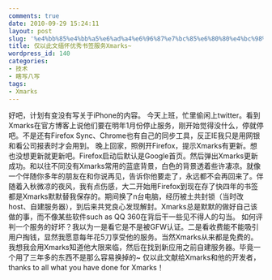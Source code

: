 ```yaml
---
comments: true
date: 2010-09-29 15:24:11
layout: post
slug: '%e4%bb%85%e4%bb%a5%e6%ad%a4%e6%96%87%e7%bc%85%e6%80%80%e4%bc%98%e7%a7%80%e4%b9%a6%e7%ad%be%e6%9c%8d%e5%8a%a1xmarks'
title: 仅以此文缅怀优秀书签服务Xmarks~
wordpress_id: 140
categories:
- 技术
- 瞎写八写
tags:
- Xmarks
---
```


好吧，计划有变没有写关于iPhone的内容。
今天上班，忙里偷闲上twitter。看到Xmarks在官方博客上说他们要在明年1月份停止服务，刚开始觉得没什么，停就停吧。不是还有Firefox Sync、Chrome也有自己的同步工具，反正IE我只是用网银和看公司报表时才会用到。
晚上回家，照例开Firefox，提示Xmarks有更新。想也没想更新就更新吧。Firefox启动后默认是Google首页。然后弹出Xmarks更新成功。和以往不同没有Xmarks常用的蓝底背景，白色的背景透着些许凄凉。就像一个伴随你多年的朋友在和你说再见，告诉你他要走了，永远都不会再回来了。伴随着入秋微凉的夜风，我有点伤感，大二开始用Firefox到现在存了快四年的书签都是Xmarks默默替我保存的。期间换了n台电脑，经历被土共封锁（当时改host、自建服务器），到后来共党良心发现解封。Xmarks总是默默的做好自己该做的事，而不像某些软件such as QQ 360在背后干一些见不得人的勾当。
如何评判一个服务的好坏？我以为一是看它是不是被GFW认证。二是看收费能不能吸引用户掏钱，显然我愿意每年花5刀享受他的服务。当然Xmarks从来都是免费的。
我想我会用Xmarks知道他大限来临，然后在找到新应用之前自建服务器。毕竟一个用了三年多的东西不是那么容易换掉的~
仅以此文献给Xmarks和他的开发者，thanks to all what you have done for Xmarks！
